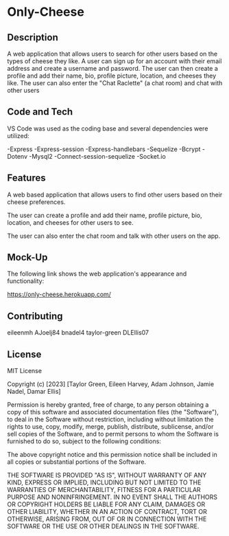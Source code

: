 # Only-Cheese


## Description
 
A web application that allows users to search for other users based on the types of cheese they like. A user can sign up for an account with their email address and create a username and password. The user can then create a profile and add their name, bio, profile picture, location, and cheeses they like. The user can also enter the "Chat Raclette" (a chat room) and chat with other users


## Code and Tech

VS Code was used as the coding base and several dependencies were utilized:

-Express
-Express-session
-Express-handlebars
-Sequelize
-Bcrypt
-Dotenv
-Mysql2
-Connect-session-sequelize
-Socket.io


## Features

A web based application that allows users to find other users based on their cheese preferences.

The user can create a profile and add their name, profile picture, bio, location, and cheeses for other users to see. 

The user can also enter the chat room and talk with other users on the app. 

## Mock-Up


The following link shows the web application's appearance and functionality:

https://only-cheese.herokuapp.com/


## Contributing
eileenmh
AJoelj84
bnadel4
taylor-green
DLEllis07



## License

MIT License

Copyright (c) [2023] [Taylor Green, Eileen Harvey, Adam Johnson, Jamie Nadel, Damar Ellis]

Permission is hereby granted, free of charge, to any person obtaining a copy
of this software and associated documentation files (the "Software"), to deal
in the Software without restriction, including without limitation the rights
to use, copy, modify, merge, publish, distribute, sublicense, and/or sell
copies of the Software, and to permit persons to whom the Software is
furnished to do so, subject to the following conditions:

The above copyright notice and this permission notice shall be included in all
copies or substantial portions of the Software.

THE SOFTWARE IS PROVIDED "AS IS", WITHOUT WARRANTY OF ANY KIND, EXPRESS OR
IMPLIED, INCLUDING BUT NOT LIMITED TO THE WARRANTIES OF MERCHANTABILITY,
FITNESS FOR A PARTICULAR PURPOSE AND NONINFRINGEMENT. IN NO EVENT SHALL THE
AUTHORS OR COPYRIGHT HOLDERS BE LIABLE FOR ANY CLAIM, DAMAGES OR OTHER
LIABILITY, WHETHER IN AN ACTION OF CONTRACT, TORT OR OTHERWISE, ARISING FROM,
OUT OF OR IN CONNECTION WITH THE SOFTWARE OR THE USE OR OTHER DEALINGS IN THE
SOFTWARE.